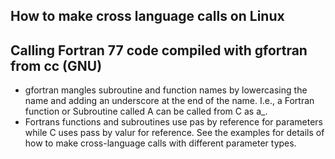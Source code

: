 How to make cross language calls on Linux
-----------------------------------------

Calling Fortran 77 code compiled with gfortran from cc (GNU)
------------------------------------------------------------
- gfortran mangles subroutine and function names by lowercasing the name and
  adding an underscore at the end of the name. I.e., a Fortran function or
  Subroutine called A can be called from C as a_.
- Fortrans functions and subroutines use pas by reference for parameters
  while C uses pass by valur for reference. See the examples for details of how
  to make cross-language calls with different parameter types.
